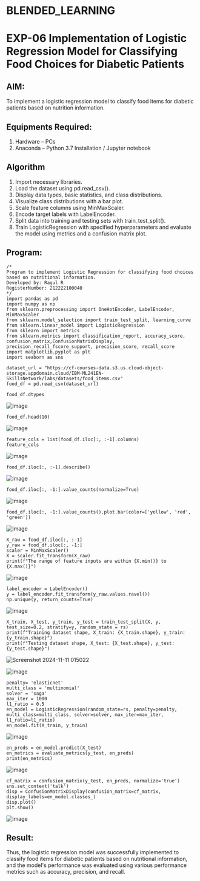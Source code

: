 # BLENDED_LEARNING
#  EXP-06 Implementation of Logistic Regression Model for Classifying Food Choices for Diabetic Patients

## AIM:
To implement a logistic regression model to classify food items for diabetic patients based on nutrition information.

## Equipments Required:
1. Hardware – PCs
2. Anaconda – Python 3.7 Installation / Jupyter notebook

## Algorithm
1. Import necessary libraries.
2. Load the dataset using pd.read_csv().
3. Display data types, basic statistics, and class distributions.
4. Visualize class distributions with a bar plot.
5. Scale feature columns using MinMaxScaler.
6. Encode target labels with LabelEncoder.
7. Split data into training and testing sets with train_test_split().
8. Train LogisticRegression with specified hyperparameters and evaluate the model using metrics and a confusion matrix plot. 

## Program:
```
/*
Program to implement Logistic Regression for classifying food choices based on nutritional information.
Developed by: Ragul R
RegisterNumber: 212222100040
*/
import pandas as pd
import numpy as np
from sklearn.preprocessing import OneHotEncoder, LabelEncoder, MinMaxScaler
from sklearn.model_selection import train_test_split, learning_curve
from sklearn.linear_model import LogisticRegression
from sklearn import metrics
from sklearn.metrics import classification_report, accuracy_score, confusion_matrix,ConfusionMatrixDisplay, precision_recall_fscore_support, precision_score, recall_score
import matplotlib.pyplot as plt
import seaborn as sns

dataset_url = "https://cf-courses-data.s3.us.cloud-object-storage.appdomain.cloud/IBM-ML241EN-SkillsNetwork/labs/datasets/food_items.csv"
food_df = pd.read_csv(dataset_url)

food_df.dtypes
```
![image](https://github.com/user-attachments/assets/39aaa830-2922-47d8-adbb-9de9bfbdcc0a)
```
food_df.head(10)
```
![image](https://github.com/user-attachments/assets/db206f08-c8c1-4a26-83b7-ce7d14a3d630)
```
feature_cols = list(food_df.iloc[:, :-1].columns)
feature_cols
```
![image](https://github.com/user-attachments/assets/7dadebce-e4b0-4499-a30c-b134f31eb915)
```
food_df.iloc[:, :-1].describe()
```
![image](https://github.com/user-attachments/assets/b1e6677f-c5e8-419d-87f4-38450eb4d645)
```
food_df.iloc[:, -1:].value_counts(normalize=True)
```
![image](https://github.com/user-attachments/assets/1a6627e5-e3d8-41f8-ae45-5dce1b3645b9)

```
food_df.iloc[:, -1:].value_counts().plot.bar(color=['yellow', 'red', 'green'])
```
![image](https://github.com/user-attachments/assets/15d4a6ab-ca18-409d-9882-571cdb7245e3)

```
X_raw = food_df.iloc[:, :-1]
y_raw = food_df.iloc[:, -1:]
scaler = MinMaxScaler()
X = scaler.fit_transform(X_raw)
print(f"The range of feature inputs are within {X.min()} to {X.max()}")
```
![image](https://github.com/user-attachments/assets/0dd8afcc-b3df-465d-a4d9-6b44f9828f99)
```
label_encoder = LabelEncoder()
y = label_encoder.fit_transform(y_raw.values.ravel())
np.unique(y, return_counts=True)
```
![image](https://github.com/user-attachments/assets/1dccee61-4e89-48a1-8ac2-42b36f1b9801)
```
X_train, X_test, y_train, y_test = train_test_split(X, y, test_size=0.2, stratify=y, random_state = rs)
print(f"Training dataset shape, X_train: {X_train.shape}, y_train: {y_train.shape}")
print(f"Testing dataset shape, X_test: {X_test.shape}, y_test: {y_test.shape}")
```
![Screenshot 2024-11-11 015022](https://github.com/user-attachments/assets/e9bd48eb-1d5c-42ae-a485-eb9aba05bb91)

![image](https://github.com/user-attachments/assets/9b12d952-cad6-425c-8928-ec48d6be41df)
```
penalty= 'elasticnet'
multi_class = 'multinomial'
solver = 'saga'
max_iter = 1000
l1_ratio = 0.5
en_model = LogisticRegression(random_state=rs, penalty=penalty, multi_class=multi_class, solver=solver, max_iter=max_iter, l1_ratio=l1_ratio)
en_model.fit(X_train, y_train)
```
![image](https://github.com/user-attachments/assets/4a442598-53ed-4c34-a1b0-aedc8f7e2daf)

```
en_preds = en_model.predict(X_test)
en_metrics = evaluate_metrics(y_test, en_preds)
print(en_metrics)
```
![image](https://github.com/user-attachments/assets/54db9f2f-c0fb-435c-bd3e-4abf4a7c20a8)
```
cf_matrix = confusion_matrix(y_test, en_preds, normalize='true')
sns.set_context('talk')
disp = ConfusionMatrixDisplay(confusion_matrix=cf_matrix, display_labels=en_model.classes_)
disp.plot()
plt.show()
```
![image](https://github.com/user-attachments/assets/a096fc2b-2938-4624-a460-0a9031535b11)




## Result:
Thus, the logistic regression model was successfully implemented to classify food items for diabetic patients based on nutritional information, and the model's performance was evaluated using various performance metrics such as accuracy, precision, and recall.
